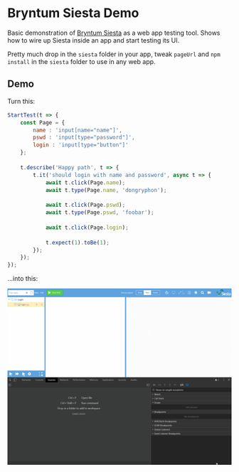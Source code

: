 # Bryntum Siesta Demo

Basic demonstration of [Bryntum Siesta](https://www.bryntum.com/products/siesta/) as a
web app testing tool. Shows how to wire up Siesta inside an app and start testing its UI.

Pretty much drop in the `siesta` folder in your app, tweak `pageUrl` and `npm install`
in the `siesta` folder to use in any web app.

## Demo

Turn this:

```javascript
StartTest(t => {
    const Page = {
        name : 'input[name="name"]',
        pswd : 'input[type="password"]',
        login : 'input[type="button"]'
    };

    t.describe('Happy path', t => {
        t.it('should login with name and password', async t => {
            await t.click(Page.name);
            await t.type(Page.name, 'dongryphon');

            await t.click(Page.pswd);
            await t.type(Page.pswd, 'foobar');

            await t.click(Page.login);

            t.expect(1).toBe(1);
        });
    });
});
```

...into this:

![Siesta debugging](docs/siesta-debugging.gif)
